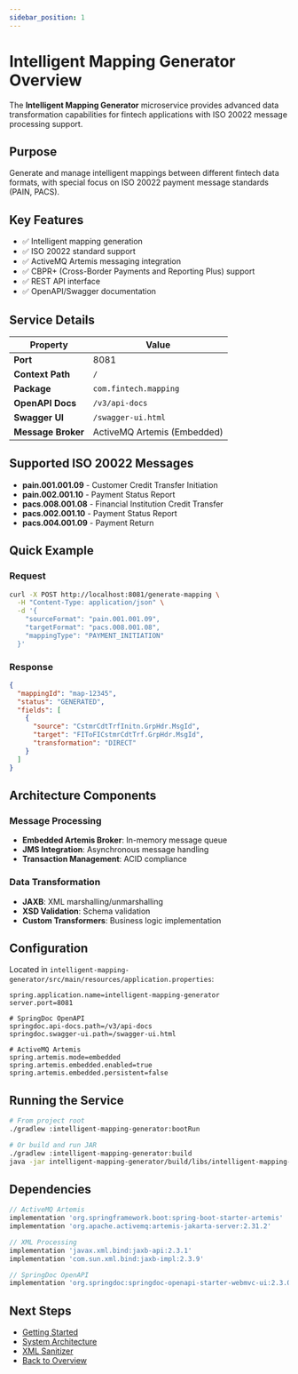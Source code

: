 ```yaml
---
sidebar_position: 1
---
```


# Intelligent Mapping Generator Overview

The **Intelligent Mapping Generator** microservice provides advanced data transformation capabilities for fintech applications with ISO 20022 message processing support.

## Purpose

Generate and manage intelligent mappings between different fintech data formats, with special focus on ISO 20022 payment message standards (PAIN, PACS).

## Key Features

- ✅ Intelligent mapping generation
- ✅ ISO 20022 standard support
- ✅ ActiveMQ Artemis messaging integration
- ✅ CBPR+ (Cross-Border Payments and Reporting Plus) support
- ✅ REST API interface
- ✅ OpenAPI/Swagger documentation

## Service Details

| Property | Value |
|----------|-------|
| **Port** | 8081 |
| **Context Path** | `/` |
| **Package** | `com.fintech.mapping` |
| **OpenAPI Docs** | `/v3/api-docs` |
| **Swagger UI** | `/swagger-ui.html` |
| **Message Broker** | ActiveMQ Artemis (Embedded) |

## Supported ISO 20022 Messages

- **pain.001.001.09** - Customer Credit Transfer Initiation
- **pain.002.001.10** - Payment Status Report
- **pacs.008.001.08** - Financial Institution Credit Transfer
- **pacs.002.001.10** - Payment Status Report
- **pacs.004.001.09** - Payment Return

## Quick Example

### Request
```bash
curl -X POST http://localhost:8081/generate-mapping \
  -H "Content-Type: application/json" \
  -d '{
    "sourceFormat": "pain.001.001.09",
    "targetFormat": "pacs.008.001.08",
    "mappingType": "PAYMENT_INITIATION"
  }'
```

### Response
```json
{
  "mappingId": "map-12345",
  "status": "GENERATED",
  "fields": [
    {
      "source": "CstmrCdtTrfInitn.GrpHdr.MsgId",
      "target": "FIToFICstmrCdtTrf.GrpHdr.MsgId",
      "transformation": "DIRECT"
    }
  ]
}
```

## Architecture Components

### Message Processing
- **Embedded Artemis Broker**: In-memory message queue
- **JMS Integration**: Asynchronous message handling
- **Transaction Management**: ACID compliance

### Data Transformation
- **JAXB**: XML marshalling/unmarshalling
- **XSD Validation**: Schema validation
- **Custom Transformers**: Business logic implementation

## Configuration

Located in `intelligent-mapping-generator/src/main/resources/application.properties`:

```properties
spring.application.name=intelligent-mapping-generator
server.port=8081

# SpringDoc OpenAPI
springdoc.api-docs.path=/v3/api-docs
springdoc.swagger-ui.path=/swagger-ui.html

# ActiveMQ Artemis
spring.artemis.mode=embedded
spring.artemis.embedded.enabled=true
spring.artemis.embedded.persistent=false
```

## Running the Service

```bash
# From project root
./gradlew :intelligent-mapping-generator:bootRun

# Or build and run JAR
./gradlew :intelligent-mapping-generator:build
java -jar intelligent-mapping-generator/build/libs/intelligent-mapping-generator-0.0.1-SNAPSHOT.jar
```

## Dependencies

```gradle
// ActiveMQ Artemis
implementation 'org.springframework.boot:spring-boot-starter-artemis'
implementation 'org.apache.activemq:artemis-jakarta-server:2.31.2'

// XML Processing
implementation 'javax.xml.bind:jaxb-api:2.3.1'
implementation 'com.sun.xml.bind:jaxb-impl:2.3.9'

// SpringDoc OpenAPI
implementation 'org.springdoc:springdoc-openapi-starter-webmvc-ui:2.3.0'
```

## Next Steps

- [Getting Started](../guides/getting-started)
- [System Architecture](../architecture/overview)
- [XML Sanitizer](../xml-sanitizer/overview)
- [Back to Overview](/)
